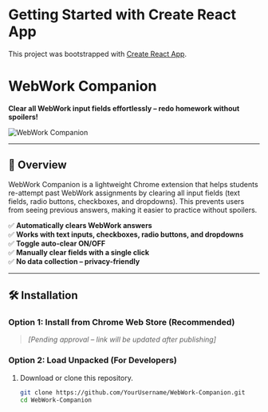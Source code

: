 # Getting Started with Create React App

This project was bootstrapped with [Create React App](https://github.com/facebook/create-react-app).

# WebWork Companion  
**Clear all WebWork input fields effortlessly – redo homework without spoilers!**  

![WebWork Companion](js/webworklogo.png)  

---

## 🚀 Overview  
WebWork Companion is a lightweight Chrome extension that helps students re-attempt past WebWork assignments by clearing all input fields (text fields, radio buttons, checkboxes, and dropdowns). This prevents users from seeing previous answers, making it easier to practice without spoilers.  

✅ **Automatically clears WebWork answers**  
✅ **Works with text inputs, checkboxes, radio buttons, and dropdowns**  
✅ **Toggle auto-clear ON/OFF**  
✅ **Manually clear fields with a single click**  
✅ **No data collection – privacy-friendly**  

---

## 🛠️ Installation  

### **Option 1: Install from Chrome Web Store (Recommended)**  
> *[Pending approval – link will be updated after publishing]*  

### **Option 2: Load Unpacked (For Developers)**
1. Download or clone this repository.  
   ```sh
   git clone https://github.com/YourUsername/WebWork-Companion.git
   cd WebWork-Companion

